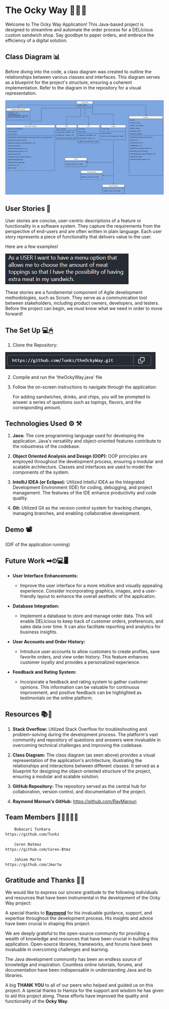 # The Ocky Way 🥪🥙🍳

Welcome to The Ocky Way Application! This Java-based project is designed to streamline and automate the order process for a DELIcious custom sandwich shop. Say goodbye to paper orders, and embrace the efficiency of a digital solution.

## Class Diagram 📊

Before diving into the code, a class diagram was created to outline the relationships between various classes and interfaces. This diagram serves as a blueprint for the project's structure, ensuring a coherent implementation. Refer to the diagram in the repository for a visual representation.

![img.png](imgs%2Fimg.png)

## User Stories 📝

User stories are concise, user-centric descriptions of a feature or functionality in a software system. They capture the requirements from the perspective of end-users and are often written in plain language. Each user story represents a piece of functionality that delivers value to the user.

Here are a few examples!

![UserStories.gif](imgs%2FUserStories.gif)

These stories are a fundamental component of Agile development methodologies, such as Scrum. They serve as a communication tool between stakeholders, including product owners, developers, and testers. Before the project can begin, we must know what we need in order to move forward!

## The Set Up 💻🖱

1. Clone the Repository:

![CloneRepo.png](imgs%2FCloneRepo.png)

2. Compile and run the 'theOckyWay.java' file


3. Follow the on-screen instructions to navigate through the application:

    For adding sandwiches, drinks, and chips, you will be prompted to answer a series of questions such as topings, flavors, and the corresponding amount.

## Technologies Used ⚙ ⚒ 

1) **Java:**  The core programming language used for developing the application. Java's versatility and object-oriented features contribute to the robustness of the codebase.


2) **Object Oriented Analysis and Design (OOP):** OOP principles are employed throughout the development process, ensuring a modular and scalable architecture. Classes and interfaces are used to model the components of the system.


3) **IntelliJ IDEA (or Eclipse):** Utilized IntelliJ IDEA as the Integrated Development Environment (IDE) for coding, debugging, and project management. The features of the IDE enhance productivity and code quality.


4) **Git:** Utilized Git as the version control system for tracking changes, managing branches, and enabling collaborative development.


## Demo 📽

(GIF of the application running)

## Future Work ➡⏲💻🖥

* **User Interface Enhancements:**
      
  * Improve the user interface for a more intuitive and visually appealing experience. Consider incorporating graphics, images, and a user-friendly layout to enhance the overall aesthetic of the application.
  

* **Database Integration:**

  *   Implement a database to store and manage order data. This will enable DELIcious to keep track of customer orders, preferences, and sales data over time. It can also facilitate reporting and analytics for business insights.


* **User Accounts and Order History:**

   *  Introduce user accounts to allow customers to create profiles, save favorite orders, and view order history. This feature enhances customer loyalty and provides a personalized experience.


* **Feedback and Rating System:**

  *  Incorporate a feedback and rating system to gather customer opinions. This information can be valuable for continuous improvement, and positive feedback can be highlighted as testimonials on the online platform.


## Resources 📚📑

1) **Stack Overflow:** Utilized Stack Overflow for troubleshooting and problem-solving during the development process. The platform's vast community and repository of questions and answers were invaluable in overcoming technical challenges and improving the codebase.


2) **Class Diagram:** The class diagram (as seen above) provides a visual representation of the application's architecture, illustrating the relationships and interactions between different classes. It served as a blueprint for designing the object-oriented structure of the project, ensuring a modular and scalable solution.


3) **GitHub Repository:**  The repository served as the central hub for collaboration, version control, and documentation of the project.


4) **Raymond Maroun's GitHub:**  https://github.com/RayMaroun


## Team Members 👩‍💻🤝👨‍💻

        Bubacari Tunkara                                    https://github.com/Tunkz 

        Ceren Batmaz                                        https://github.com/Ceren-Btmz

        Jahiem Marte                                        https://github.com/Jmartw

## Gratitude and Thanks 🙏🙌

We would like to express our sincere gratitude to the following individuals and resources that have been instrumental in the development of the Ocky Way project:


A special thanks to [**Raymond**](https://github.com/RayMaroun) for his invaluable guidance, support, and expertise throughout the development process. His insights and advice have been crucial in shaping this project. 


We are deeply grateful to the open-source community for providing a wealth of knowledge and resources that have been crucial in building this application. Open-source libraries, frameworks, and forums have been invaluable in overcoming challenges and learning.


The Java development community has been an endless source of knowledge and inspiration. Countless online tutorials, forums, and documentation have been indispensable in understanding Java and its libraries. 


A big **THANK YOU** to all of our peers who helped and guided us on this project. A special thanks to Hamza for the support and wisdom he has given to aid this project along. These efforts have improved the quality and functionality of the **Ocky Way**. 
